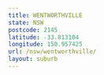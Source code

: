 ```yaml
---
title: WENTWORTHVILLE
state: NSW
postcode: 2145
latitude: -33.813104
longitude: 150.957425
url: /nsw/wentworthville/
layout: suburb
---
```

